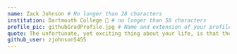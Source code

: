 ```yaml
---
name: Zack Johnson # No longer than 28 characters
institution: Dartmouth College 🚩 # no longer than 58 characters
profile_pic: githubGradProfile.jpg # Name and extension of your profile picture(ex. mona.png)
quote: The unfortunate, yet exciting thing about your life, is that there is no core curriculum.
github_user: zjohnson5455
---
```

